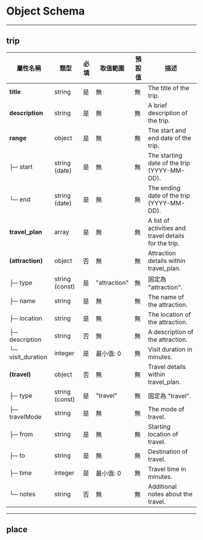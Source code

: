 # Object Schema

---

## trip
| **屬性名稱**       | **類型**         | **必填** | **取值範圍**  | **預設值** | **描述**                                  |
|-------------------|------------------|----------|--------------|------------|------------------------------------------|
| **title**         | string           | 是       | 無           | 無         | The title of the trip.                   |
| **description**   | string           | 是       | 無           | 無         | A brief description of the trip.         |
| **range**         | object           | 是       | 無           | 無         | The start and end date of the trip.      |
| ├─ start          | string (date)    | 是       | 無           | 無         | The starting date of the trip (YYYY-MM-DD). |
| └─ end            | string (date)    | 是       | 無           | 無         | The ending date of the trip (YYYY-MM-DD). |
| **travel_plan**   | array            | 是       | 無           | 無         | A list of activities and travel details for the trip.|
| **(attraction)**  | object           | 否       | 無           | 無         | Attraction details within travel_plan.   |
| ├─ type           | string (const)   | 是       | "attraction" | 無         | 固定為 "attraction".                     |
| ├─ name           | string           | 是       | 無           | 無         | The name of the attraction.              |
| ├─ location       | string           | 是       | 無           | 無         | The location of the attraction.          |
| ├─ description    | string           | 否       | 無           | 無         | A description of the attraction.         |
| └─ visit_duration | integer          | 是       | 最小值: 0     | 無         | Visit duration in minutes.               |
| **(travel)**      | object           | 否       | 無           | 無         | Travel details within travel_plan.       |
| ├─ type           | string (const)   | 是       | "travel"     | 無         | 固定為 "travel".                         |
| ├─ travelMode     | string           | 是       | 無           | 無         | The mode of travel.                      |
| ├─ from           | string           | 是       | 無           | 無         | Starting location of travel.             |
| ├─ to             | string           | 是       | 無           | 無         | Destination of travel.                   |
| ├─ time           | integer          | 是       | 最小值: 0     | 無         | Travel time in minutes.                  |
| └─ notes          | string           | 否       | 無           | 無         | Additional notes about the travel.       |

---

## place